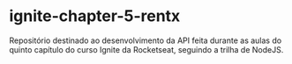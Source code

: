 # ignite-chapter-5-rentx

Repositório destinado ao desenvolvimento da API feita durante as aulas do quinto capítulo do curso Ignite da Rocketseat, seguindo a trilha de NodeJS.